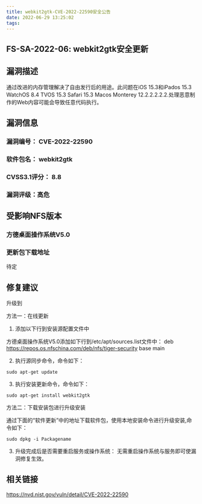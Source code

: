 ```yaml
---
title: webkit2gtk-CVE-2022-22590安全公告
date: 2022-06-29 13:25:02
tags:
---
```

## FS-SA-2022-06: webkit2gtk安全更新

## 漏洞描述

通过改进的内存管理解决了自由发行后的用途。此问题在iOS 15.3和iPados 15.3 WatchOS 8.4 TVOS 15.3 Safari 15.3 Macos Monterey 12.2.2.2.2.2.处理恶意制作的Web内容可能会导致任意代码执行。

## 漏洞信息

###    漏洞编号： CVE-2022-22590

###    软件包名： webkit2gtk

###    CVSS3.1评分： 8.8

###    漏洞评级：高危

## 受影响NFS版本

###    方德桌面操作系统V5.0

### 更新包下载地址

待定

## 修复建议

升级到 

方法一：在线更新

1. 添加以下行到安装源配置文件中

方德桌面操作系统V5.0添加如下行到/etc/apt/sources.list文件中：
deb https://repos.os.nfschina.com/deb/nfs/tiger-security base main

2. 执行源同步命令，命令如下：

```
sudo apt-get update
```

3. 执行安装更新命令，命令如下：

```
sudo apt-get install webkit2gtk
```

方法二：下载安装包进行升级安装

通过下面的“软件更新”中的地址下载软件包，使用本地安装命令进行升级安装,命令如下：

```
sudo dpkg -i Packagename
```

3. 升级完成后是否需要重启服务或操作系统：
   无需重启操作系统与服务即可使漏洞修复生效。

## 相关链接

https://nvd.nist.gov/vuln/detail/CVE-2022-22590
